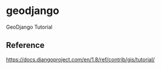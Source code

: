 # geodjango
GeoDjango Tutorial

## Reference
https://docs.djangoproject.com/en/1.8/ref/contrib/gis/tutorial/
